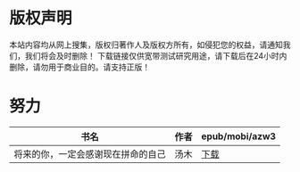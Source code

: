 # 版权声明

本站内容均从网上搜集，版权归著作人及版权方所有，如侵犯您的权益，请通知我们，我们将会及时删除！ 下载链接仅供宽带测试研究用途，请下载后在24小时内删除，请勿用于商业目的。请支持正版！

# 努力

| 书名 | 作者 | epub/mobi/azw3 |
| --- | --- | --- |
| 将来的你，一定会感谢现在拼命的自己 | 汤木 | [下载](https://url89.ctfile.com/f/31084289-1357005268-67c5d3?p=8866) |
